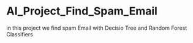 # AI_Project_Find_Spam_Email
in this project we find spam Email with Decisio Tree and Random Forest Classifiers
